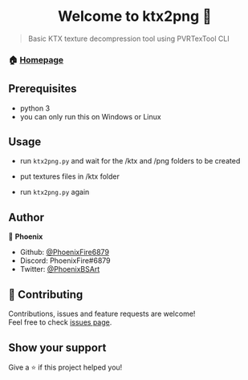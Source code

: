 <h1 align="center">Welcome to ktx2png 👋</h1>

> Basic KTX texture decompression tool using PVRTexTool CLI

### 🏠 [Homepage](https://github.com/PhoenixFire6879/ktx2png/blob/master/README.md)

## Prerequisites

- python 3
- you can only run this on Windows or Linux



## Usage


- run ```ktx2png.py``` and wait for the /ktx and /png folders to be created

- put textures files in /ktx folder

- run ```ktx2png.py``` again




## Author

👤 **Phoenix**

* Github: [@PhoenixFire6879](https://github.com/PhoenixFire6879)
* Discord: PhoenixFire#6879
* Twitter: [@PhoenixBSArt](https://twitter.com/PhoenixBSArt)

## 🤝 Contributing

Contributions, issues and feature requests are welcome!<br />Feel free to check [issues page](https://github.com/PhoenixFire6879/ktx-tool/issues).

## Show your support

Give a ⭐️ if this project helped you!
